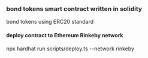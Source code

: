 ### bond tokens smart contract written in solidity
bond tokens using ERC20 standard 

#### deploy contract to Ethereum Rinkeby network
npx hardhat run scripts/deploy.ts  --network rinkeby